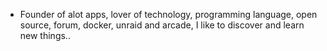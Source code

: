 - Founder of alot apps, lover of technology, programming language, open source, forum, docker, unraid and arcade, I like to discover and learn new things..
  <br>






































































































































































































































































































































































































































































































































































































































































































































































